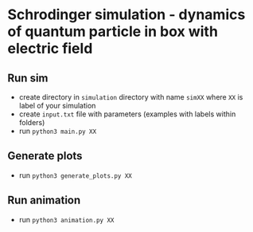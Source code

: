 # Schrodinger simulation - dynamics of quantum particle in box with electric field

## Run sim
- create directory in `simulation` directory with name `simXX` where `XX` is label of your simulation
- create `input.txt` file with parameters (examples with labels within folders)
- run `python3 main.py XX`

## Generate plots
- run `python3 generate_plots.py XX`

## Run animation
- run `python3 animation.py XX`
